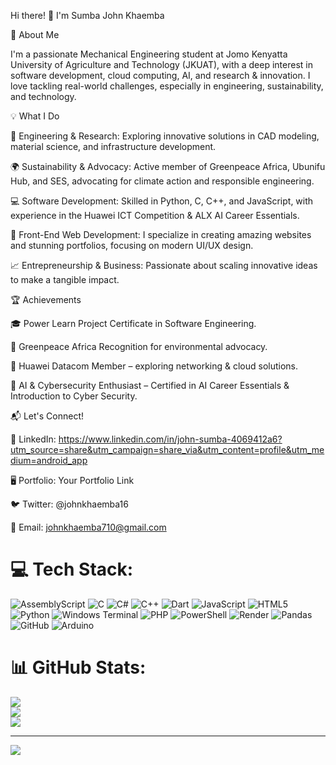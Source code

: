 Hi there! 👋 I'm Sumba John Khaemba

🚀 About Me

I'm a passionate Mechanical Engineering student at Jomo Kenyatta University of Agriculture and Technology (JKUAT), with a deep interest in software development, cloud computing, AI, and research & innovation. I love tackling real-world challenges, especially in engineering, sustainability, and technology.

💡 What I Do

🔧 Engineering & Research: Exploring innovative solutions in CAD modeling, material science, and infrastructure development.

🌍 Sustainability & Advocacy: Active member of Greenpeace Africa, Ubunifu Hub, and SES, advocating for climate action and responsible engineering.

💻 Software Development: Skilled in Python, C, C++, and JavaScript, with experience in the Huawei ICT Competition & ALX AI Career Essentials.

🎨 Front-End Web Development: I specialize in creating amazing websites and stunning portfolios, focusing on modern UI/UX design.

📈 Entrepreneurship & Business: Passionate about scaling innovative ideas to make a tangible impact.

🏆 Achievements

🎓 Power Learn Project Certificate in Software Engineering.

🌱 Greenpeace Africa Recognition for environmental advocacy.

📡 Huawei Datacom Member – exploring networking & cloud solutions.

🏅 AI & Cybersecurity Enthusiast – Certified in AI Career Essentials & Introduction to Cyber Security.

📬 Let's Connect!

💼 LinkedIn: https://www.linkedin.com/in/john-sumba-4069412a6?utm_source=share&utm_campaign=share_via&utm_content=profile&utm_medium=android_app 

🖥️ Portfolio: Your Portfolio Link

🐦 Twitter: @johnkhaemba16

📧 Email: johnkhaemba710@gmail.com


# 💻 Tech Stack:
![AssemblyScript](https://img.shields.io/badge/assembly%20script-%23000000.svg?style=for-the-badge&logo=assemblyscript&logoColor=white) ![C](https://img.shields.io/badge/c-%2300599C.svg?style=for-the-badge&logo=c&logoColor=white) ![C#](https://img.shields.io/badge/c%23-%23239120.svg?style=for-the-badge&logo=csharp&logoColor=white) ![C++](https://img.shields.io/badge/c++-%2300599C.svg?style=for-the-badge&logo=c%2B%2B&logoColor=white) ![Dart](https://img.shields.io/badge/dart-%230175C2.svg?style=for-the-badge&logo=dart&logoColor=white) ![JavaScript](https://img.shields.io/badge/javascript-%23323330.svg?style=for-the-badge&logo=javascript&logoColor=%23F7DF1E) ![HTML5](https://img.shields.io/badge/html5-%23E34F26.svg?style=for-the-badge&logo=html5&logoColor=white) ![Python](https://img.shields.io/badge/python-3670A0?style=for-the-badge&logo=python&logoColor=ffdd54) ![Windows Terminal](https://img.shields.io/badge/Windows%20Terminal-%234D4D4D.svg?style=for-the-badge&logo=windows-terminal&logoColor=white) ![PHP](https://img.shields.io/badge/php-%23777BB4.svg?style=for-the-badge&logo=php&logoColor=white) ![PowerShell](https://img.shields.io/badge/PowerShell-%235391FE.svg?style=for-the-badge&logo=powershell&logoColor=white) ![Render](https://img.shields.io/badge/Render-%46E3B7.svg?style=for-the-badge&logo=render&logoColor=white) ![Pandas](https://img.shields.io/badge/pandas-%23150458.svg?style=for-the-badge&logo=pandas&logoColor=white) ![GitHub](https://img.shields.io/badge/github-%23121011.svg?style=for-the-badge&logo=github&logoColor=white) ![Arduino](https://img.shields.io/badge/-Arduino-00979D?style=for-the-badge&logo=Arduino&logoColor=white)
# 📊 GitHub Stats:
![](https://github-readme-stats.vercel.app/api?username=jhnnyjava&theme=merko&hide_border=false&include_all_commits=false&count_private=false)<br/>
![](https://nirzak-streak-stats.vercel.app/?user=jhnnyjava&theme=merko&hide_border=false)<br/>
![](https://github-readme-stats.vercel.app/api/top-langs/?username=jhnnyjava&theme=merko&hide_border=false&include_all_commits=false&count_private=false&layout=compact)

---
[![](https://visitcount.itsvg.in/api?id=jhnnyjava&icon=0&color=0)](https://visitcount.itsvg.in)

<!-- Proudly created with GPRM ( https://gprm.itsvg.in ) -->
